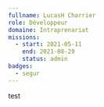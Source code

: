 ```yaml
---
fullname: LucasH Charrier
role: Développeur
domaine: Intraprenariat
missions:
  - start: 2021-05-11
    end: 2021-08-29
    status: admin
badges:
  - segur
---
```


test
